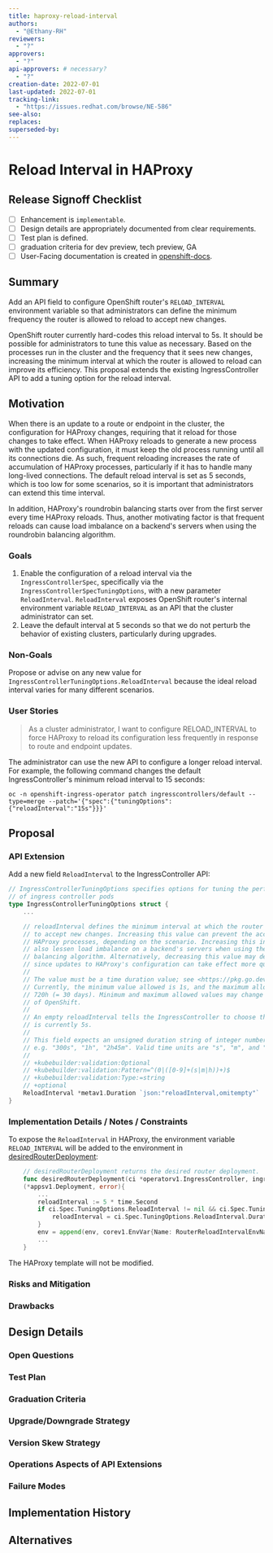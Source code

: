 ```yaml
---
title: haproxy-reload-interval
authors:
  - "@Ethany-RH"
reviewers:
  - "?"
approvers:
  - "?"
api-approvers: # necessary?
  - "?"
creation-date: 2022-07-01
last-updated: 2022-07-01
tracking-link:
  - "https://issues.redhat.com/browse/NE-586"
see-also:
replaces:
superseded-by:
---
```


# Reload Interval in HAProxy

## Release Signoff Checklist

- [ ] Enhancement is `implementable`.
- [ ] Design details are appropriately documented from clear requirements.
- [ ] Test plan is defined.
- [ ] graduation criteria for dev preview, tech preview, GA
- [ ] User-Facing documentation is created in [openshift-docs](https://github.com/openshift/openshift-docs/).

## Summary

Add an API field to configure OpenShift router's `RELOAD_INTERVAL` environment variable so that administrators can define the minimum frequency the router is allowed to reload to accept new changes.

OpenShift router currently hard-codes this reload interval to 5s. It should be possible for administrators to tune this value as necessary. Based on the processes run in the cluster and the frequency that it sees new changes, increasing the minimum interval at which the router is allowed to reload can improve its efficiency.
This proposal extends the existing IngressController API to add a tuning option for the reload interval.

## Motivation

When there is an update to a route or endpoint in the cluster, the configuration for HAProxy changes, requiring that it reload for those changes to take effect. When HAProxy reloads to generate a new process with the updated configuration, it must keep the old process running until all its connections die. As such, frequent reloading increases the rate of accumulation of HAProxy processes, particularly if it has to handle many long-lived connections. The default reload interval is set as 5 seconds, which is too low for some scenarios, so it is important that administrators can extend this time interval.

In addition, HAProxy's roundrobin balancing starts over from the first server every time HAProxy reloads. Thus, another motivating factor is that frequent reloads can cause load imbalance on a backend's servers when using the roundrobin balancing algorithm.

### Goals

1. Enable the configuration of a reload interval via the `IngressControllerSpec`, specifically via the `IngressControllerSpecTuningOptions`, with a new parameter `ReloadInterval`. `ReloadInterval` exposes OpenShift router's internal environment variable `RELOAD_INTERVAL` as an API that the cluster administrator can set.
2. Leave the default interval at 5 seconds so that we do not perturb the behavior of existing clusters, particularly during upgrades.

### Non-Goals

Propose or advise on any new value for `IngressControllerTuningOptions.ReloadInterval` because the ideal reload interval varies for many different scenarios.

### User Stories

> As a cluster administrator, I want to configure RELOAD_INTERVAL to force HAProxy to reload its configuration less frequently in response to route and endpoint updates.

The administrator can use the new API to configure a longer reload interval. For example, the following command changes the default IngressController's minimum reload interval to 15 seconds:

```shell
oc -n openshift-ingress-operator patch ingresscontrollers/default --type=merge --patch='{"spec":{"tuningOptions":{"reloadInterval":"15s"}}}'
```

## Proposal

### API Extension

Add a new field `ReloadInterval` to the IngressController API:

```go
// IngressControllerTuningOptions specifies options for tuning the performance
// of ingress controller pods
type IngressControllerTuningOptions struct {
    ...

    // reloadInterval defines the minimum interval at which the router is allowed to reload
    // to accept new changes. Increasing this value can prevent the accumulation of
    // HAProxy processes, depending on the scenario. Increasing this interval can
    // also lessen load imbalance on a backend's servers when using the roundrobin
    // balancing algorithm. Alternatively, decreasing this value may decrease latency
    // since updates to HAProxy's configuration can take effect more quickly.
    //
    // The value must be a time duration value; see <https://pkg.go.dev/time#ParseDuration>.
    // Currently, the minimum value allowed is 1s, and the maximum allowed value is
    // 720h (= 30 days). Minimum and maximum allowed values may change in future versions
    // of OpenShift.
    //
    // An empty reloadInterval tells the IngressController to choose the default, which
    // is currently 5s.
    //
    // This field expects an unsigned duration string of integer numbers, each with a unit suffix,
    // e.g. "300s", "1h", "2h45m". Valid time units are "s", "m", and "h".
    //
    // +kubebuilder:validation:Optional
    // +kubebuilder:validation:Pattern=^(0|([0-9]+(s|m|h))+)$
    // +kubebuilder:validation:Type:=string
    // +optional
	ReloadInterval *metav1.Duration `json:"reloadInterval,omitempty"`
}
```
### Implementation Details / Notes / Constraints

To expose the `ReloadInterval` in HAProxy, the environment variable `RELOAD_INTERVAL` will be added to the environment in [desiredRouterDeployment](https://github.com/openshift/cluster-ingress-operator/blob/master/pkg/operator/controller/ingress/deployment.go):
```go
    // desiredRouterDeployment returns the desired router deployment.
    func desiredRouterDeployment(ci *operatorv1.IngressController, ingressControllerImage string, ingressConfig *configv1.Ingress, apiConfig *configv1.APIServer, networkConfig *configv1.Network, proxyNeeded bool, haveClientCAConfigmap bool, clientCAConfigmap *corev1.ConfigMap) 
    (*appsv1.Deployment, error){
        ...
        reloadInterval := 5 * time.Second
	    if ci.Spec.TuningOptions.ReloadInterval != nil && ci.Spec.TuningOptions.ReloadInterval.Duration >= 1 * time.Second && ci.Spec.TuningOptions.ReloadInterval.Duration <= 720 * time.Hour {
		    reloadInterval = ci.Spec.TuningOptions.ReloadInterval.Duration
	    }
	    env = append(env, corev1.EnvVar{Name: RouterReloadIntervalEnvName, Value: strconv.Itoa(int(reloadInterval.Seconds()))})
        ...
    }
```
The HAProxy template will not be modified.

### Risks and Mitigation

### Drawbacks

## Design Details

### Open Questions

### Test Plan

### Graduation Criteria

### Upgrade/Downgrade Strategy

### Version Skew Strategy

### Operations Aspects of API Extensions

### Failure Modes

## Implementation History

## Alternatives
